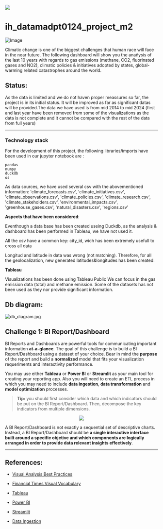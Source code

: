 <p align="left"><img src="https://cdn-images-1.medium.com/max/184/1*2GDcaeYIx_bQAZLxWM4PsQ@2x.png"></p>

# __ih_datamadpt0124_project_m2__

![Image](https://github.com/dataptmad0124/ih_datamadpt0124_project_m2/blob/main/images/visuals.jpg)

Climatic change is one of the biggest challenges that human race will face in the near future. The following dashboard will show you the anañysis of the last 10 years with regards to gas emissions (methane, CO2, fluorinated gases and NO2), climatic policies & initiatives adopted by states, global-warming related catastrophes around the world.


## **Status:**

As the data is limited and we do not haven proper meassures so far, the project is in its initial status. It will be improved as far as significant datas will be provided.The data we have used is from mid 2014 to mid 2024  (first and last year have been removed from some of the visualizations as the data is not complete and it cannot be compared with the rest of the data from full years)


---
### Technology stack
For the development of this project, the following libraries/imports have been used in our jupyter notebook are :

    pandas
    numpy
    duckdb
    os
    
    
As data sources, we have used several csv with the abovementioned information:
'climate_forecasts.csv',
 'climate_initiatives.csv',
 'climate_observations.csv',
 'climate_policies.csv',
 'climate_research.csv',
 'climate_stakeholders.csv',
 'environmental_impacts.csv',
 'greenhouse_gases.csv',
 'natural_disasters.csv',
 'regions.csv'


**Aspects that have been considered**:

   Eventhough a data base has been created useing Duckdb, as the analysis & dashboard has been performed in Tableau, we have not used it.

  All the csv have a common key: city_id, wich has been extremely usefull to cross all data
  
  Longitud and latitude in data was wrong (not matching). Therefore, for all the geolocalization, new generated latitudes&longitudes has been created.
   


 **Tableau**
 
 Visualizations has been done using Tableau Public
 We can focus in the gas emission data (total) and methane emission. Some of the datasets has not been used as they nor provide significant information.
        




## **Db diagram:**

![db_diagram.jpg](attachment:db_diagram.jpg)



## __Challenge 1: BI Report/Dashboard__

BI Reports and Dashboards are powerful tools for communicating important information __at-a-glance__. The goal of this challenge is to build a BI Report/Dashboard using a dataset of your choice. Bear in mind the __purpose__ of the report and build a __normalized__ model that fits your visualization requeriments and interactivity performance.

You may use either __Tableau__ or __Power BI__ or __Streamlit__ as your main tool for creating your reporting app. Also you will need to create an ETL process in which you may need to include __data ingestion__, __data transformation__ and __model optimization__ processes.

> __Tip:__ you should first consider which data and which indicators should be put on the BI Report/Dashboard. Then, decompose the key indicators from multiple dimensions. 

<p align="center"><img src="https://media.giphy.com/media/l46Cy1rHbQ92uuLXa/giphy.gif"></p>


A BI Report/Dashboard is not exactly a sequential set of descriptive charts. Instead, a BI Report/Dashboard should be __a single interactive interface built around a specific objetive and which components are logically arranged in order to provide data relevant insights effectively__.



---



## **References:**

- [Visual Analysis Best Practices](https://github.com/ih-datapt-mad/ih_datamadpt0923_project_m2/blob/main/images/visual-analysis-guidebook.pdf)

- [Financial Times Visual Vocabulary](https://github.com/ft-interactive/chart-doctor/tree/master/visual-vocabulary)

- [Tableau](https://github.com/dataptmad0124/lessons/blob/main/m2/_20240420_bi_tableau.md)

- [Power BI](https://github.com/dataptmad0124/lessons/blob/main/m2/_20240424_bi_pbi.md)

- [Streamlit](https://github.com/dataptmad0124/ec_we_love_streamlit)

- [Data Ingestion](https://github.com/dataptmad0124/lessons/blob/main/m2/_20240427_bi_data_ingestion.ipynb)